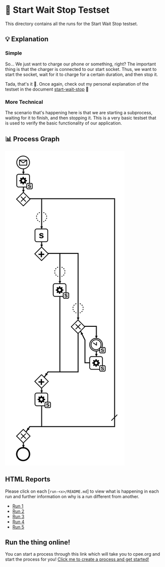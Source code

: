 # 🧪 Start Wait Stop Testset

This directory contains all the runs for the Start Wait Stop testset.

## 💡 Explanation

### Simple

So... We just want to charge our phone or something, right? The important thing is that the charger is connected to our start socket. Thus, we want to start the socket, wait for it to charge for a certain duration, and then stop it.

Tada, that's it 🎉. Once again, check out my personal explanation of the testset in the document [start-wait-stop](https://ylkhayat.github.io/smart-socket-service/testsets/#start-wait-stop.pdf) 🚀

### More Technical

The scenario that's happening here is that we are starting a subprocess, waiting for it to finish, and then stopping it. This is a very basic testset that is used to verify the basic functionality of our application.

## 📊 Process Graph

![Process Graph](https://raw.githubusercontent.com/ylkhayat/smart-socket-service/main/docs/testsets/start-wait-stop/start-wait-stop.svg)

## HTML Reports

Please click on each [`run-<x>/README.md`] to view what is happening in each run and further information on why is a run different from another.

- [Run 1](https://ylkhayat.github.io/smart-socket-service/testsets/#start-wait-stop/run-1/README.md)
- [Run 2](https://ylkhayat.github.io/smart-socket-service/testsets/#start-wait-stop/run-2/README.md)
- [Run 3](https://ylkhayat.github.io/smart-socket-service/testsets/#start-wait-stop/run-3/README.md)
- [Run 4](https://ylkhayat.github.io/smart-socket-service/testsets/#start-wait-stop/run-4/README.md)
- [Run 5](https://ylkhayat.github.io/smart-socket-service/testsets/#start-wait-stop/run-5/README.md)

## Run the thing online!

You can start a process through this link which will take you to cpee.org and start the process for you! [Click me to create a process and get started!](https://cpee.org/flow/graph.html?load=https://raw.githubusercontent.com/ylkhayat/smart-socket-service/main/docs/testsets/start-wait-stop/start-wait-stop.xml)
